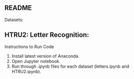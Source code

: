 README
--------------
Datasets:

HTRU2: 
Letter Recognition:
--------------

Instructions to Run Code

1. Install latest version of Anaconda.
2. Open Jupyter notebook.
3. Run through .ipynb files for each dataset (letters.ipynb and HTRU2.ipynb).
